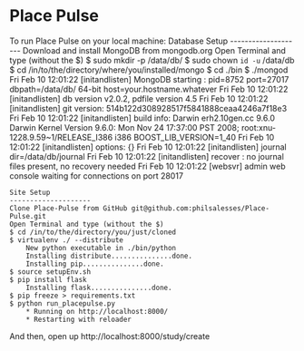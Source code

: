 Place Pulse
============
 To run Place Pulse on your local machine:
    Database Setup
    --------------------
    Download and install MongoDB from mongodb.org
	Open Terminal and type (without the $)
	$ sudo mkdir -p /data/db/
	$ sudo chown `id -u` /data/db
	$ cd /in/to/the/directory/where/you/installed/mongo
	$ cd ./bin
	$ ./mongod
		Fri Feb 10 12:01:22 [initandlisten] MongoDB starting : pid=8752 port=27017 dbpath=/data/db/ 64-bit host=your.hostname.whatever
		Fri Feb 10 12:01:22 [initandlisten] db version v2.0.2, pdfile version 4.5
		Fri Feb 10 12:01:22 [initandlisten] git version: 514b122d308928517f5841888ceaa4246a7f18e3
		Fri Feb 10 12:01:22 [initandlisten] build info: Darwin erh2.10gen.cc 9.6.0 Darwin Kernel Version 9.6.0: Mon Nov 24 17:37:00 PST 2008; root:xnu-1228.9.59~1/RELEASE_I386 i386 BOOST_LIB_VERSION=1_40
		Fri Feb 10 12:01:22 [initandlisten] options: {}
		Fri Feb 10 12:01:22 [initandlisten] journal dir=/data/db/journal
		Fri Feb 10 12:01:22 [initandlisten] recover : no journal files present, no recovery needed
		Fri Feb 10 12:01:22 [websvr] admin web console waiting for connections on port 28017
	
	Site Setup
    --------------------
	Clone Place-Pulse from GitHub git@github.com:philsalesses/Place-Pulse.git
	Open Terminal and type (without the $)
	$ cd /in/to/the/directory/you/just/cloned
	$ virtualenv ./ --distribute
		New python executable in ./bin/python
		Installing distribute...............done.
		Installing pip...............done.
	$ source setupEnv.sh
	$ pip install flask
		Installing flask...............done.
	$ pip freeze > requirements.txt
	$ python run_placepulse.py
    	* Running on http://localhost:8000/
    	* Restarting with reloader

And then, open up http://localhost:8000/study/create